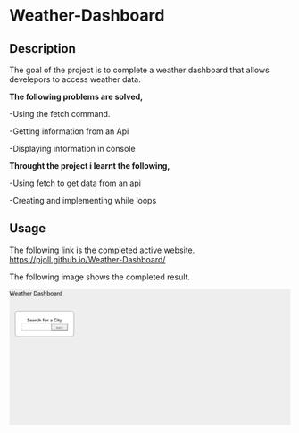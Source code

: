 # Weather-Dashboard

## Description 
The goal of the project is to complete a weather dashboard that allows develepors to access weather data.

**The following problems are solved,**

-Using the fetch command.

-Getting information from an Api

-Displaying information in console


**Throught the project i learnt the following,**

-Using fetch to get data from an api

-Creating and implementing while loops




## Usage 
The following link is the completed active website.
https://pjoll.github.io/Weather-Dashboard/

The following image shows the completed result.


![alt text](./Assets/FireShot%20Capture%20009%20-%20Weather%20Finder%20-%20127.0.0.1.png)
